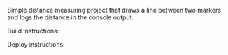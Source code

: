 Simple distance measuring project that draws a line between two markers and logs the distance in the console output.

Build instructions:


Deploy instructions: